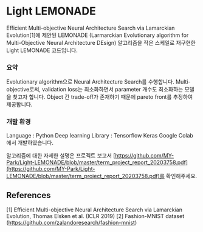 # Light LEMONADE

Efficient Multi-objective Neural Architecture Search via Lamarckian Evolution[1]에 제안된 LEMONADE (Larmarckian Evolutionary algorithm for Multi-Objective Neural Architecture DEsign) 알고리즘을 작은 스케일로 재구현한 Light LEMONADE 코드입니다. 

### 요약 
Evolutionary algorithm으로 Neural Architecture Search를 수행합니다. Multi-objective로써, validation loss는 최소화하면서 parameter 개수도 최소화하는 모델을 찾고자 합니다. Object 간 trade-off가 존재하기 때문에 pareto front를 추정하여 제공합니다.
 
### 개발 환경
Language : Python
Deep learning Library : Tensorflow Keras
Google Colab에서 개발하였습니다.

알고리즘에 대한 자세한 설명은 프로젝트 보고서 [https://github.com/MY-Park/Light-LEMONADE/blob/master/term_project_report_20203758.pdf](https://github.com/MY-Park/Light-LEMONADE/blob/master/term_project_report_20203758.pdf)를 확인해주세요.

## References

[1] Efficient Multi-objective Neural Architecture Search via Lamarckian Evolution, Thomas Elsken et al. (ICLR 2019)
[2] Fashion-MNIST dataset (https://github.com/zalandoresearch/fashion-mnist)


